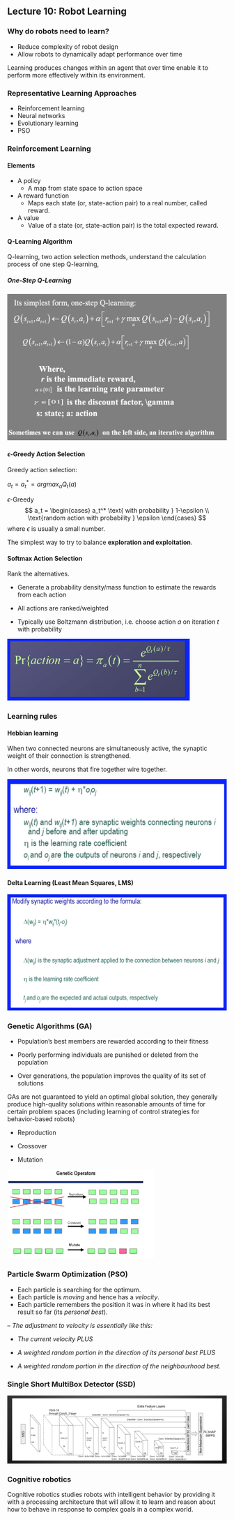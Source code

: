 ## Lecture 10: Robot Learning

### Why do robots need to learn?

- Reduce complexity of robot design
- Allow robots to dynamically adapt performance over time

Learning produces changes within an agent that over time enable it to perform more effectively within its environment.





### Representative Learning Approaches

- Reinforcement learning
- Neural networks
- Evolutionary learning
- PSO



### Reinforcement Learning

#### Elements

- A policy
  - A map from state space to action space
- A reward function
  - Maps each state (or, state-action pair) to a real number, called reward.
- A value
  - Value of a state (or, state-action pair) is the total expected reward.

#### Q-Learning Algorithm

Q-learning, two action selection methods, understand the calculation process of one step Q-learning, 

##### One-Step Q-Learning

<img src="figures/10-q.png" alt="image-20200130224459169" style="zoom:50%;" />





#### $\epsilon$-Greedy Action Selection

Greedy action selection:

$a_t = a_t^* = argmax_{a} Q_t(a)$

$\epsilon$-Greedy
$$
a_t = 
\begin{cases}
a_t^* \text{ with probability } 1-\epsilon \\
\text{random action with probability } \epsilon
\end{cases}
$$
where $\epsilon$ is usually a small number.

The simplest way to try to balance **exploration and exploitation**.



#### Softmax Action Selection

Rank the alternatives.

- Generate a probability density/mass function to estimate the rewards from each action

- All actions are ranked/weighted

- Typically use Boltzmann distribution, i.e. choose action *a* on iteration *t* with probability

<img src="figures/10-softmax.png" alt="image-20200130225128678" style="zoom:50%;" />







### Learning rules

#### Hebbian learning

When two connected neurons are simultaneously active, the synaptic weight of their connection is strengthened.

In other words, neurons that fire together wire together.

<img src="figures/10-hebbian.png" alt="image-20200130230028488" style="zoom:50%;" />



#### Delta Learning (Least Mean Squares, LMS)

<img src="figures/10-delta.png" alt="image-20200130230004801" style="zoom:50%;" />



### Genetic Algorithms (GA)

- Population’s best members are rewarded according to their fitness
- Poorly performing individuals are punished or deleted from the population

- Over generations, the population improves the quality of its set of solutions

GAs are not guaranteed to yield an optimal global solution, they generally produce high-quality solutions within reasonable amounts of time for certain problem spaces (including learning of control strategies for behavior-based robots)

- Reproduction

- Crossover 
- Mutation

<img src="figures/10-genetic.png" alt="image-20200130233202307" style="zoom:33%;" />







### Particle Swarm Optimization (PSO)

- Each particle is searching for the optimum.
- Each particle is *moving* and hence has a *velocity*.
- Each particle remembers the position it was in where it had its best result so far (its *personal best*).





– *The adjustment to velocity is essentially like this:*

- *The current velocity PLUS*

- *A weighted random portion in the direction of its personal best PLUS*

- *A weighted random portion in the direction of the neighbourhood best.*



### Single Short MultiBox Detector (SSD)

<img src="figures/10-ssd.png" alt="image-20200130233737962" style="zoom:50%;" />



### Cognitive robotics

Cognitive robotics studies robots with intelligent behavior by providing it with a processing architecture that will allow it to learn and reason about how to behave in response to complex goals in a complex world.
